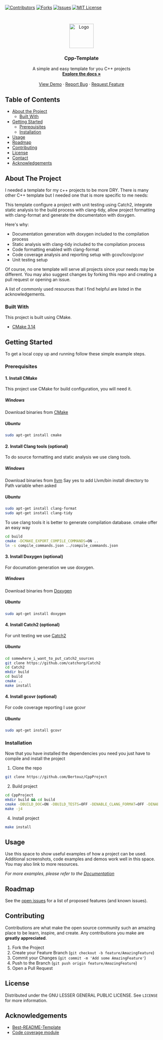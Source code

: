 <!--
*** Thanks for checking out this README Template. If you have a suggestion that would
*** make this better, please fork the repo and create a pull request or simply open
*** an issue with the tag "enhancement".
*** Thanks again! Now go create something AMAZING! :D
-->


<!-- PROJECT SHIELDS -->
<!--
*** I'm using markdown "reference style" links for readability.
*** Reference links are enclosed in brackets [ ] instead of parentheses ( ).
*** See the bottom of this document for the declaration of the reference variables
*** for contributors-url, forks-url, etc. This is an optional, concise syntax you may use.
*** https://www.markdownguide.org/basic-syntax/#reference-style-links
-->

[![Contributors][contributors-shield]][contributors-url]
[![Forks][forks-shield]][forks-url]
[![Issues][issues-shield]][issues-url]
[![MIT License][license-shield]][license-url]



<!-- PROJECT LOGO -->
<br />
<p align="center">
  <a href="https://github.com/Bertouz/CppTemplate/tree/release/doc/images">
    <img src="logo.jpg" alt="Logo" width="80" height="80">
  </a>

  <h3 align="center">Cpp-Template</h3>

  <p align="center">
    A simple and easy template for you C++ projects
    <br />
    <a href="https://github.com/Bertouz/CppTemplate"><strong>Explore the docs »</strong></a>
    <br />
    <br />
    <a href="https://github.com/Bertouz/CppTemplate">View Demo</a>
    ·
    <a href="https://github.com/Bertouz/CppTemplate/issues">Report Bug</a>
    ·
    <a href="https://github.com/Bertouz/CppTemplate/issues">Request Feature</a>
  </p>
</p>



<!-- TABLE OF CONTENTS -->
## Table of Contents

* [About the Project](#about-the-project)
  * [Built With](#built-with)
* [Getting Started](#getting-started)
  * [Prerequisites](#prerequisites)
  * [Installation](#installation)
* [Usage](#usage)
* [Roadmap](#roadmap)
* [Contributing](#contributing)
* [License](#license)
* [Contact](#contact)
* [Acknowledgements](#acknowledgements)



<!-- ABOUT THE PROJECT -->
## About The Project

<!-- [![Product Name Screen Shot][product-screenshot]](https://example.com) -->

I needed a template for my c++ projects to be more DRY. There is many other C++ template but I needed one that is more specific to me needs:

This template configure a project with unit testing using Catch2, integrate static analysis to the build process with clang-tidy, allow project formatting with clang-format and generate the documentaton with doxygen.

Here's why:
* Documentation generation with doxygen included to the compilation process 
* Static analysis with clang-tidy included to the compilation process
* Code formatting enabled with clang-format
* Code coverage analysis and reporting setup with gcov/lcov/gcovr
* Unit testing setup 

Of course, no one template will serve all projects since your needs may be different. You may also suggest changes by forking this repo and creating a pull request or opening an issue.

A list of commonly used resources that I find helpful are listed in the acknowledgements.

### Built With
This project is built using CMake.
* [CMake 3.14](https://cmake.org)



<!-- GETTING STARTED -->
## Getting Started

To get a local copy up and running follow these simple example steps.

### Prerequisites

#### 1. Install CMake 
This project use CMake for build configuration, you will need it.

##### Windows
Download binaries from [CMake](https://cmake.org/download/)

##### Ubuntu
```sh
sudo apt-get install cmake
```

#### 2. Install Clang tools (optional)

To do source formatting and static analysis we use clang tools.

##### Windows
Download binaries from [llvm](https://releases.llvm.org/)
Say yes to add Llvm/bin install directory to Path variable when asked

##### Ubuntu
```sh
sudo apt-get install clang-format 
sudo apt-get install clang-tidy
```

To use clang tools it is better to generate compilation database. cmake offer an easy way

```sh
cd build
cmake -DCMAKE_EXPORT_COMPILE_COMMANDS=ON ..
ln -s compile_commands.json ../compile_commands.json
```

#### 3. Install Doxygen (optional)

For documation generation we use doxygen.

##### Windows
Download binaries from [Doxygen](https://www.doxygen.nl/download.html)

##### Ubuntu
```sh
sudo apt-get install doxygen
```

#### 4. Install Catch2 (optional)
For unit testing we use [Catch2](https://github.com/catchorg/Catch2)

##### Ubuntu
```sh
cd somewhere_i_want_to_put_catch2_sources
git clone https://github.com/catchorg/Catch2
cd Catch2
mkdir build
cd build
cmake ..
make install
```
#### 4. Install gcovr (optional)

For code coverage reporting I use gcovr 

##### Ubuntu
```sh
sudo apt-get install gcovr
```

### Installation

Now that you have installed the dependencies you need you just have to compile and install the project

1. Clone the repo
```sh
git clone https://github.com/Bertouz/CppProject
```
2. Build project
```sh
cd CppProject
mkdir build && cd build
cmake -DBUILD_DOC=ON -DBUILD_TESTS=OFF -DENABLE_CLANG_FORMAT=OFF -DENABLE_CLANG_TIDY=OFF -DENABLE_CODE_COVERAGE=OFF -DCMAKE_INSTALL_PREFIX=path_to_installation_dir ..
make -j4
```

4. Install project
```sh
make install
```




<!-- USAGE EXAMPLES -->
## Usage

Use this space to show useful examples of how a project can be used. Additional screenshots, code examples and demos work well in this space. You may also link to more resources.

_For more examples, please refer to the [Documentation](https://example.com)_




<!-- ROADMAP -->
## Roadmap

See the [open issues](https://github.com/Bertouz/CppTemplate/issues) for a list of proposed features (and known issues).

<!-- CONTRIBUTING -->
## Contributing

Contributions are what make the open source community such an amazing place to be learn, inspire, and create. Any contributions you make are **greatly appreciated**.

1. Fork the Project
2. Create your Feature Branch (`git checkout -b feature/AmazingFeature`)
3. Commit your Changes (`git commit -m 'Add some AmazingFeature'`)
4. Push to the Branch (`git push origin feature/AmazingFeature`)
5. Open a Pull Request



<!-- LICENSE -->
## License

 Distributed under the GNU LESSER GENERAL PUBLIC LICENSE. See `LICENSE` for more information.

<!-- CONTACT 
## Contact

Your Name - [@your_twitter](https://twitter.com/your_username) - email@example.com

 Project Link: [https://github.com/your_username/repo_name](https://github.com/your_username/repo_name)
-->


<!-- ACKNOWLEDGEMENTS -->
## Acknowledgements
* [Best-README-Template](https://github.com/othneildrew/Best-README-Template)<!-- awsome readme-->
* [Code coverage module](https://github.com/bilke/cmake-modules)<!-- Code coverage module-->





<!-- MARKDOWN LINKS & IMAGES -->
<!-- https://www.markdownguide.org/basic-syntax/#reference-style-links -->
[contributors-shield]: https://img.shields.io/github/contributors/Bertouz/CppTemplate
[contributors-url]: https://github.com/Bertouz/CppTemplate/graphs/contributors
[forks-shield]:  https://img.shields.io/github/forks/Bertouz/CppTemplate
[forks-url]: https://github.com/Bertouz/CppTemplate/network/members
[issues-shield]: https://img.shields.io/github/issues-raw/Bertouz/CppTemplate 
[issues-url]: https://github.com/Bertouz/CppTemplate/issues
[license-shield]: https://img.shields.io/github/license/Bertouz/CppTemplate
[license-url]: httpt://github.com/Bertouz/CppTemplate/blob/realese/LICENSE.txt
[product-screenshot]: images/doc/images/Logo_template.png